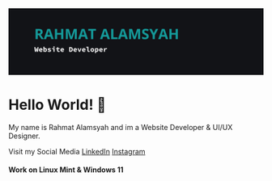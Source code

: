 <img src='Baner.png'/>

# Hello World! 👋

My name is Rahmat Alamsyah and im a Website Developer & UI/UX Designer.

Visit my Social Media 
<a href="https://linkedin.com/in/rahmat-alamsyah">LinkedIn</a>
<a href="https://instagram.com/rahmatalamsyah2">Instagram</a>

<h4>Work on Linux Mint & Windows 11</h4>

